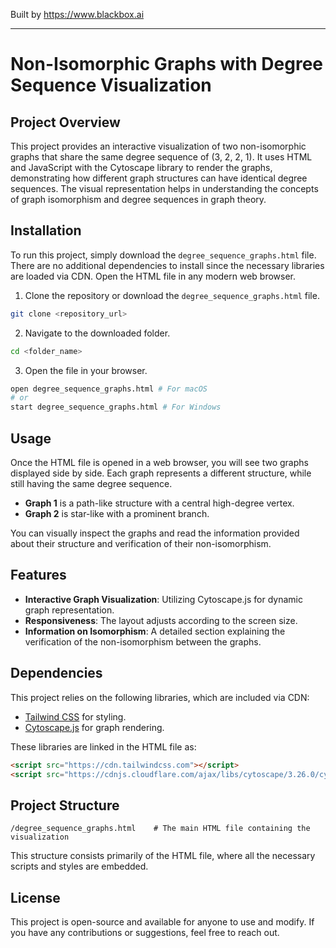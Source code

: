 
Built by https://www.blackbox.ai

---

# Non-Isomorphic Graphs with Degree Sequence Visualization

## Project Overview

This project provides an interactive visualization of two non-isomorphic graphs that share the same degree sequence of (3, 2, 2, 1). It uses HTML and JavaScript with the Cytoscape library to render the graphs, demonstrating how different graph structures can have identical degree sequences. The visual representation helps in understanding the concepts of graph isomorphism and degree sequences in graph theory.

## Installation

To run this project, simply download the `degree_sequence_graphs.html` file. There are no additional dependencies to install since the necessary libraries are loaded via CDN. Open the HTML file in any modern web browser.

1. Clone the repository or download the `degree_sequence_graphs.html` file.
```bash
git clone <repository_url>
```
2. Navigate to the downloaded folder.
```bash
cd <folder_name>
```
3. Open the file in your browser.
```bash
open degree_sequence_graphs.html # For macOS
# or
start degree_sequence_graphs.html # For Windows
```

## Usage

Once the HTML file is opened in a web browser, you will see two graphs displayed side by side. Each graph represents a different structure, while still having the same degree sequence. 

- **Graph 1** is a path-like structure with a central high-degree vertex.
- **Graph 2** is star-like with a prominent branch.

You can visually inspect the graphs and read the information provided about their structure and verification of their non-isomorphism.

## Features

- **Interactive Graph Visualization**: Utilizing Cytoscape.js for dynamic graph representation.
- **Responsiveness**: The layout adjusts according to the screen size.
- **Information on Isomorphism**: A detailed section explaining the verification of the non-isomorphism between the graphs.

## Dependencies

This project relies on the following libraries, which are included via CDN:

- [Tailwind CSS](https://tailwindcss.com/) for styling.
- [Cytoscape.js](https://js.cytoscape.org/) for graph rendering.

These libraries are linked in the HTML file as:
```html
<script src="https://cdn.tailwindcss.com"></script>
<script src="https://cdnjs.cloudflare.com/ajax/libs/cytoscape/3.26.0/cytoscape.min.js"></script>
```

## Project Structure

```
/degree_sequence_graphs.html    # The main HTML file containing the visualization
```

This structure consists primarily of the HTML file, where all the necessary scripts and styles are embedded.

## License

This project is open-source and available for anyone to use and modify. If you have any contributions or suggestions, feel free to reach out.